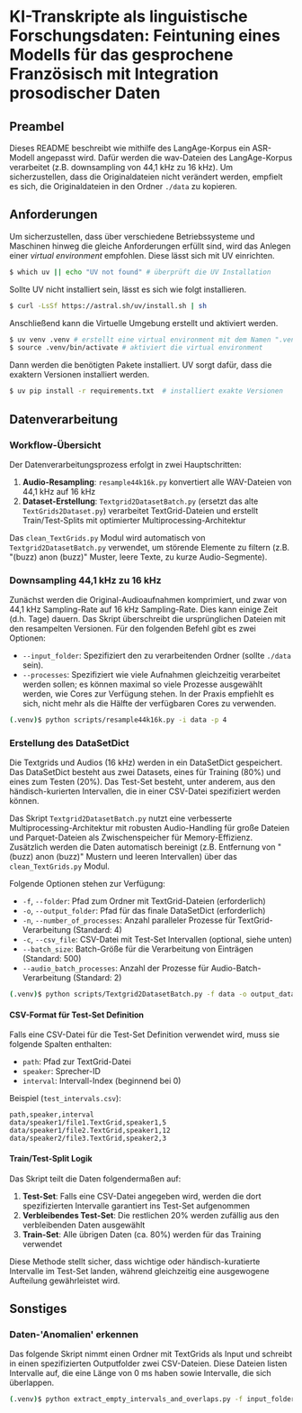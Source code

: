 # KI-Transkripte als linguistische Forschungsdaten: Feintuning eines Modells für das gesprochene Französisch mit Integration prosodischer Daten

## Preambel

Dieses README beschreibt wie mithilfe des LangAge-Korpus ein ASR-Modell angepasst wird. Dafür werden die wav-Dateien des LangAge-Korpus verarbeitet (z.B. downsampling von 44,1 kHz zu 16 kHz). Um sicherzustellen, dass die Originaldateien nicht verändert werden, empfielt es sich, die Originaldateien in den Ordner `./data` zu kopieren.

## Anforderungen

Um sicherzustellen, dass über verschiedene Betriebssysteme und Maschinen hinweg die gleiche Anforderungen erfüllt sind, wird das Anlegen einer *virtual environment* empfohlen. Diese lässt sich mit UV einrichten.

```bash
$ which uv || echo "UV not found" # überprüft die UV Installation
```

Sollte UV nicht installiert sein, lässt es sich wie folgt installieren.

```bash
$ curl -LsSf https://astral.sh/uv/install.sh | sh
```

Anschließend kann die Virtuelle Umgebung erstellt und aktiviert werden.

```bash
$ uv venv .venv # erstellt eine virtual environment mit dem Namen ".venv"
$ source .venv/bin/activate # aktiviert die virtual environment
```

Dann werden die benötigten Pakete installiert. UV sorgt dafür, dass die exaktern Versionen installiert werden.

```bash
$ uv pip install -r requirements.txt  # installiert exakte Versionen
```

## Datenverarbeitung

### Workflow-Übersicht

Der Datenverarbeitungsprozess erfolgt in zwei Hauptschritten:

1. **Audio-Resampling**: `resample44k16k.py` konvertiert alle WAV-Dateien von 44,1 kHz auf 16 kHz
2. **Dataset-Erstellung**: `Textgrid2DatasetBatch.py` (ersetzt das alte `TextGrids2Dataset.py`) verarbeitet TextGrid-Dateien und erstellt Train/Test-Splits mit optimierter Multiprocessing-Architektur

Das `clean_TextGrids.py` Modul wird automatisch von `Textgrid2DatasetBatch.py` verwendet, um störende Elemente zu filtern (z.B. "(buzz) anon (buzz)" Muster, leere Texte, zu kurze Audio-Segmente).

### Downsampling 44,1 kHz zu 16 kHz

Zunächst werden die Original-Audioaufnahmen komprimiert, und zwar von 44,1 kHz Sampling-Rate auf 16 kHz Sampling-Rate. Dies kann einige Zeit (d.h. Tage) dauern. Das Skript überschreibt die ursprünglichen Dateien mit den resampelten Versionen. Für den folgenden Befehl gibt es zwei Optionen:

- `--input_folder`: Spezifiziert den zu verarbeitenden Ordner (sollte `./data` sein).
- `--processes`: Spezifiziert wie viele Aufnahmen gleichzeitig verarbeitet werden sollen; es können maximal so viele Prozesse ausgewählt werden, wie Cores zur Verfügung stehen. In der Praxis empfiehlt es sich, nicht mehr als die Hälfte der verfügbaren Cores zu verwenden.

```bash
(.venv)$ python scripts/resample44k16k.py -i data -p 4
```

### Erstellung des DataSetDict

Die Textgrids und Audios (16 kHz) werden in ein DataSetDict gespeichert. Das DataSetDict besteht aus zwei Datasets, eines für Training (80%) und eines zum Testen (20%). Das Test-Set besteht, unter anderem, aus den händisch-kurierten Intervallen, die in einer CSV-Datei spezifiziert werden können. 

Das Skript `Textgrid2DatasetBatch.py` nutzt eine verbesserte Multiprocessing-Architektur mit robusten Audio-Handling für große Dateien und Parquet-Dateien als Zwischenspeicher für Memory-Effizienz. Zusätzlich werden die Daten automatisch bereinigt (z.B. Entfernung von "(buzz) anon (buzz)" Mustern und leeren Intervallen) über das `clean_TextGrids.py` Modul.

Folgende Optionen stehen zur Verfügung:

- `-f`, `--folder`: Pfad zum Ordner mit TextGrid-Dateien (erforderlich)
- `-o`, `--output_folder`: Pfad für das finale DataSetDict (erforderlich)  
- `-n`, `--number_of_processes`: Anzahl paralleler Prozesse für TextGrid-Verarbeitung (Standard: 4)
- `-c`, `--csv_file`: CSV-Datei mit Test-Set Intervallen (optional, siehe unten)
- `--batch_size`: Batch-Größe für die Verarbeitung von Einträgen (Standard: 500)
- `--audio_batch_processes`: Anzahl der Prozesse für Audio-Batch-Verarbeitung (Standard: 2)

```bash
(.venv)$ python scripts/Textgrid2DatasetBatch.py -f data -o output_dataset -n 120 --batch_size 500 --audio_batch_processes 8
```

#### CSV-Format für Test-Set Definition

Falls eine CSV-Datei für die Test-Set Definition verwendet wird, muss sie folgende Spalten enthalten:
- `path`: Pfad zur TextGrid-Datei
- `speaker`: Sprecher-ID
- `interval`: Intervall-Index (beginnend bei 0)

Beispiel (`test_intervals.csv`):
```csv
path,speaker,interval
data/speaker1/file1.TextGrid,speaker1,5
data/speaker1/file2.TextGrid,speaker1,12
data/speaker2/file3.TextGrid,speaker2,3
```

#### Train/Test-Split Logik

Das Skript teilt die Daten folgendermaßen auf:

1. **Test-Set**: Falls eine CSV-Datei angegeben wird, werden die dort spezifizierten Intervalle garantiert ins Test-Set aufgenommen
2. **Verbleibendes Test-Set**: Die restlichen 20% werden zufällig aus den verbleibenden Daten ausgewählt
3. **Train-Set**: Alle übrigen Daten (ca. 80%) werden für das Training verwendet

Diese Methode stellt sicher, dass wichtige oder händisch-kuratierte Intervalle im Test-Set landen, während gleichzeitig eine ausgewogene Aufteilung gewährleistet wird.


## Sonstiges

### Daten-'Anomalien' erkennen

Das folgende Skript nimmt einen Ordner mit TextGrids als Input und schreibt in einen spezifizierten Outputfolder zwei CSV-Dateien. Diese Dateien listen Intervalle auf, die eine Länge von 0 ms haben sowie Intervalle, die sich überlappen.

```bash
(.venv)$ python extract_empty_intervals_and_overlaps.py -f input_folder -o output_folder
```